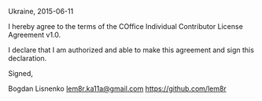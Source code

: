 Ukraine, 2015-06-11

I hereby agree to the terms of the COffice Individual Contributor License
Agreement v1.0.

I declare that I am authorized and able to make this agreement and sign this
declaration.

Signed,

Bogdan Lisnenko lem8r.ka11a@gmail.com https://github.com/lem8r
